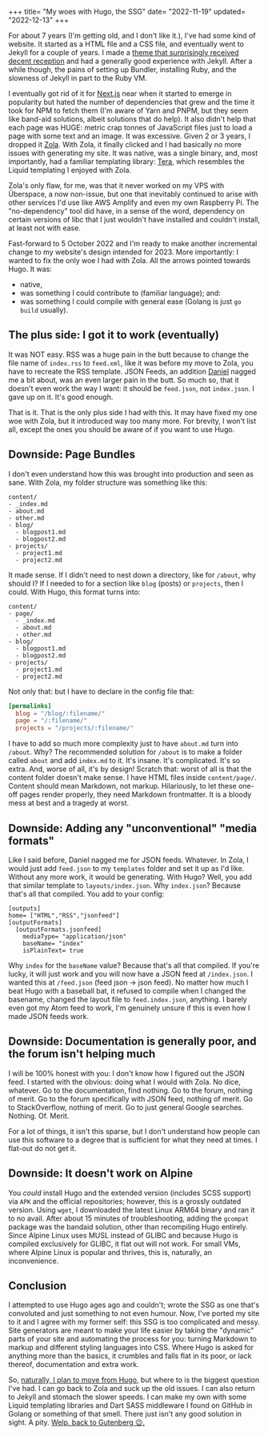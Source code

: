 +++
title= "My woes with Hugo, the SSG"
date= "2022-11-19"
updated= "2022-12-13"
+++

For about 7 years (I'm getting old, and I don't like it.), I've had some kind of website. It started as a HTML file and a CSS file, and eventually went to Jekyll for a couple of years. I made a [theme that surprisingly received decent reception](https://rubygems.org/gems/nano-theme) and had a generally good experience with Jekyll. After a while though, the pains of setting up Bundler, installing Ruby, and the slowness of Jekyll in part to the Ruby VM.

I eventually got rid of it for [Next.js](https://nextjs.org) near when it started to emerge in popularity but hated the number of dependencies that grew and the time it took for NPM to fetch them (I'm aware of Yarn and PNPM, but they seem like band-aid solutions, albeit solutions that do help). It also didn't help that each page was HUGE: metric crap tonnes of JavaScript files just to load a page with some text and an image. It was excessive. Given 2 or 3 years, I dropped it [Zola](https://getzola.org). With Zola, it finally clicked and I had basically no more issues with generating my site. It was native, was a single binary, and, most importantly, had a familiar templating library: [Tera](https://tera.netlify.app), which resembles the Liquid templating I enjoyed with Zola.

Zola's only flaw, for me, was that it never worked on my VPS with Überspace, a now non-issue, but one that inevitably continued to arise with other services I'd use like AWS Amplify and even my own Raspberry Pi. The "no-dependency" tool did have, in a sense of the word, dependency on certain versions of libc that I just wouldn't have installed and couldn't install, at least not with ease.

Fast-forward to 5 October 2022 and I'm ready to make another incremental change to my website's design intended for 2023. More importantly: I wanted to fix the only woe I had with Zola. All the arrows pointed towards Hugo. It was:
  - native,
  - was something I could contribute to (familiar language); and:
  - was something I could compile with general ease (Golang is just `go build` usually).

## The plus side: I got it to work (eventually)
It was NOT easy. RSS was a huge pain in the butt because to change the file name of `index.rss` to `feed.xml`, like it was before my move to Zola, you have to recreate the RSS template. JSON Feeds, an addition [Daniel](https://daniel.cafe) nagged me a bit about, was an even larger pain in the butt. So much so, that it doesn't even work the way I want: it should be `feed.json`, not `index.json`. I gave up on it. It's good enough.

That is it. That is the only plus side I had with this. It may have fixed my one woe with Zola, but it introduced way too many more. For brevity, I won't list all, except the ones you should be aware of if you want to use Hugo.

## Downside: Page Bundles
I don't even understand how this was brought into production and seen as sane. With Zola, my folder structure was something like this:
```
content/
- _index.md
- about.md
- other.md
- blog/
  - blogpost1.md
  - blogpost2.md
- projects/
  - project1.md
  - project2.md
```

It made sense. If I didn't need to nest down a directory, like for `/about`, why should I? If I needed to for a section like `blog` (posts) or `projects`, then I could. With Hugo, this format turns into:
```
content/
- page/
  - _index.md
  - about.md
  - other.md
- blog/
  - blogpost1.md
  - blogpost2.md
- projects/
  - project1.md
  - project2.md
```

Not only that: but I have to declare in the config file that:
```toml
[permalinks]
  blog = "/blog/:filename/"
  page = "/:filename/"
  projects = "/projects/:filename/"
```

I have to add so much more complexity just to have `about.md` turn into `/about`. Why? The recommended solution for `/about` is to make a folder called `about` and add `index.md` to it. It's insane. It's complicated. It's so extra. And, worse of all, it's by design! Scratch that: worst of all is that the content folder doesn't make sense. I have HTML files inside `content/page/`. Content should mean Markdown, not markup. Hilariously, to let these one-off pages render properly, they need Markdown frontmatter. It is a bloody mess at best and a tragedy at worst.

## Downside: Adding any "unconventional" "media formats"
Like I said before, Daniel nagged me for JSON feeds. Whatever. In Zola, I would just add `feed.json` to my `templates` folder and set it up as I'd like. Without any more work, it would be generating. With Hugo? Well, you add that similar template to `layouts/index.json`. Why `index.json`? Because that's all that compiled. You add to your config:
```
[outputs]
home= ["HTML","RSS","jsonfeed"]
[outputFormats]
  [outputFormats.jsonfeed]
    mediaType= "application/json"
    baseName= "index"
    isPlainText= true
```

Why `index` for the `baseName` value? Because that's all that compiled. If you're lucky, it will just work and you will now have a JSON feed at `/index.json`. I wanted this at `/feed.json` (feed json -> json feed). No matter how much I beat Hugo with a baseball bat, it refused to compile when I changed the basename, changed the layout file to `feed.index.json`, anything. I barely even got my Atom feed to work, I'm genuinely unsure if this is even how I made JSON feeds work.

## Downside: Documentation is generally poor, and the forum isn't helping much
I will be 100% honest with you: I don't know how I figured out the JSON feed. I started with the obvious: doing what I would with Zola. No dice, whatever. Go to the documentation, find nothing. Go to the forum, nothing of merit. Go to the forum specifically with JSON feed, nothing of merit. Go to StackOverflow, nothing of merit. Go to just general Google searches. Nothing. Of. Merit.

For a lot of things, it isn't this sparse, but I don't understand how people can use this software to a degree that is sufficient for what they need at times. I flat-out do not get it.

## Downside: It doesn't work on Alpine
You *could* install Hugo and the extended version (includes SCSS support) via `APK` and the official repositories; however, this is a grossly outdated version. Using `wget`, I downloaded the latest Linux ARM64 binary and ran it to no avail. After about 15 minutes of troubleshooting, adding the `gcompat` package was the bandaid solution, other than recompiling Hugo entirely. Since Alpine Linux uses MUSL instead of GLIBC and because Hugo is compiled exclusively for GLIBC, it flat out will not work. For small VMs, where Alpine Linux is popular and thrives, this is, naturally, an inconvenience.

## Conclusion
I attempted to use Hugo ages ago and couldn't; wrote the SSG as one that's convoluted and just something to not even humour. Now, I've ported my site to it and I agree with my former self: this SSG is too complicated and messy. Site generators are meant to make your life easier by taking the "dynamic" parts of your site and automating the process for you: turning Markdown to markup and different styling languages into CSS. Where Hugo is asked for anything more than the basics, it crumbles and falls flat in its poor, or lack thereof, documentation and extra work.

So, [naturally, I plan to move from Hugo](https://github.com/doamatto/maatt.fr/releases/tag/v3-init), but where to is the biggest question I've had. I can go back to Zola and suck up the old issues. I can also return to Jekyll and stomach the slower speeds. I can make my own with some Liquid templating libraries and Dart SASS middleware I found on GitHub in Golang or something of that smell. There just isn't any good solution in sight. A pity. [Welp, back to Gutenberg :wink:.](https://github.com/getzola/zola#zola-n%C3%A9-gutenberg) 
